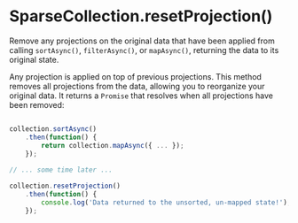 # SparseCollection.resetProjection()
Remove any projections on the original data that have been applied from calling `sortAsync()`, `filterAsync()`, or
 `mapAsync()`, returning the data to its original state.
 
Any projection is applied on top of previous projections.  This method removes all projections from the data, allowing
you to reorganize your original data.  It returns a `Promise` that resolves when all projections have been removed:

```javascript

collection.sortAsync()
    .then(function() {
        return collection.mapAsync({ ... });
    });
    
// ... some time later ...

collection.resetProjection()
    .then(function() {
        console.log('Data returned to the unsorted, un-mapped state!');
    });
```